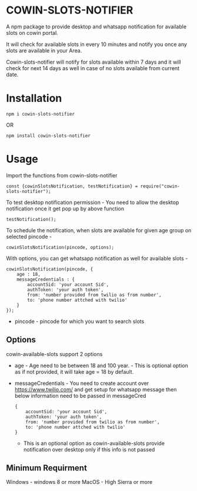 # COWIN-SLOTS-NOTIFIER

A npm package to provide desktop and whatsapp notification for available slots on cowin portal.

It will check for available slots in every 10 minutes and notify you once any slots are available in your Area.

Cowin-slots-notifier will notify for slots available within 7 days and it will check for next 14 days as well in case of no slots available from current date.

# Installation

`npm i cowin-slots-notifier`

OR

`npm install cowin-slots-notifier`

# Usage

Import the functions from cowin-slots-notifier

```
const {cowinSlotsNotification, testNotification} = require("cowin-slots-notifier");
```

To test desktop notification permission -
You need to allow the desktop notification once it get pop up by above function

```
testNotification();
```

To schedule the notification, when slots are available for given age group on selected pincode - 
```
cowinSlotsNotification(pincode, options);
```

With options, you can get whatsapp notification as well for available slots -
```
cowinSlotsNotification(pincode, {
    age : 18,
    messageCredentials : {
        accountSid: 'your account Sid',
        authToken: 'your auth token',
        from: 'number provided from twilio as from number',
        to: 'phone number attched with twilio'
    }
});
```
* pincode - pincode for which you want to search slots

## Options

cowin-available-slots support 2 options

* age -  Age need to be between 18 and 100 year. 
        - This is optional option as if not provided, it will take age = 18 by default.

* messageCredentials - You need to create account over https://www.twilio.com/ and get setup for whatsapp message
then below information need to be passed in messageCred
    
    ```
    {
        accountSid: 'your account Sid',
        authToken: 'your auth token',
        from: 'number provided from twilio as from number',
        to: 'phone number attched with twilio'
    }
    ```

    - This is an optional option as cowin-available-slots provide notification over desktop only if this info is not passed


## Minimum Requirment

Windows - windows 8 or more
MacOS - High Sierra or more




